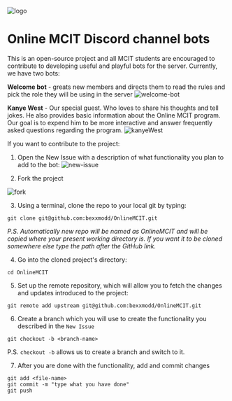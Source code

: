![logo](https://i.imgur.com/UxNRyV6.png)
# Online MCIT Discord channel bots

This is an open-source project and all MCIT students are encouraged to contribute to developing useful and playful bots for the server.
Currently, we have two bots:

**Welcome bot** - greats new members and directs them to read the rules and pick the role they will be using in the server
![welcome-bot](https://i.imgur.com/Q6i2UIk.png)

**Kanye West** - Our special guest. Who loves to share his thoughts and tell jokes. He also provides basic information about the Online MCIT program. Our goal is to expend him to be more interactive and answer frequently asked questions regarding the program.
![kanyeWest](https://i.imgur.com/oDSr83i.png)

If you want to contribute to the project:

1. Open the New Issue with a description of what functionality you plan to add to the bot:
![new-issue](https://i.imgur.com/KEmcDxY.png)

2. Fork the project

![fork](https://i.imgur.com/ZGGFHpE.png)

3. Using a terminal, clone the repo to your local git by typing:
```
git clone git@github.com:bexxmodd/OnlineMCIT.git
```
_P.S. Automatically new repo will be named as OnlineMCIT and will be copied where your present working directory is. If you want it to be cloned somewhere else type the path after the GitHub link._

4. Go into the cloned project's directory:
```
cd OnlineMCIT
```

5. Set up the remote  repository, which will allow you to fetch the changes and updates introduced to the project:
```
git remote add upstream git@github.com:bexxmodd/OnlineMCIT.git
```

6. Create a branch which you will use to create the functionality you described in the `New Issue`
```
git checkout -b <branch-name>
```
P.S. `checkout -b` allows us to create a branch and switch to it.

7. After you are done with the functionality, add and commit changes
```
git add <file-name>
git commit -m "type what you have done"
git push
```
